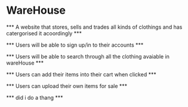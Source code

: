 # WareHouse
 *** A website that stores, sells and trades all kinds of clothings and has catergorised it acoordingly *** 

 *** Users will be able to sign up/in to their accounts ***

 *** Users will be able to search through all the clothing avaiable in wareHouse ***

 *** Users can add their items into their cart when clicked ***  

 *** Users can upload their own items for sale *** 

 *** did i do a thang *** 
